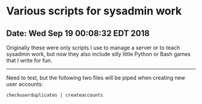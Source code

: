 # Various scripts for sysadmin work

## Date: Wed Sep 19 00:08:32 EDT 2018

Originally these were only scripts I use to manage a server or to teach sysadmin work, but now they also include silly little Python or Bash games that I write for fun.

---

Need to test, but the following two files will be piped when creating new user 
accounts:

```bash
checkuserduplicates | createaccounts
```

